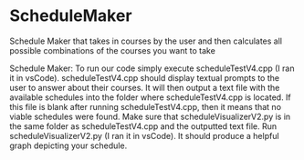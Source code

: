 # ScheduleMaker
Schedule Maker that takes in courses by the user and then calculates all possible combinations of the courses you want to take

Schedule Maker: To run our code simply execute scheduleTestV4.cpp (I ran it in vsCode). scheduleTestV4.cpp should display textual prompts to the user to answer about their courses. It will then output a text file with the available schedules into the folder where scheduleTestV4.cpp is located. If this file is blank after running scheduleTestV4.cpp, then it means that no viable schedules were found. Make sure that scheduleVisualizerV2.py is in the same folder as scheduleTestV4.cpp and the outputted text file. Run scheduleVisualizerV2.py (I ran it in vsCode). It should produce a helpful graph depicting your schedule.

